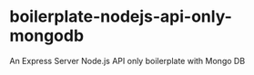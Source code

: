# boilerplate-nodejs-api-only-mongodb
An Express Server Node.js API only boilerplate with Mongo DB 
